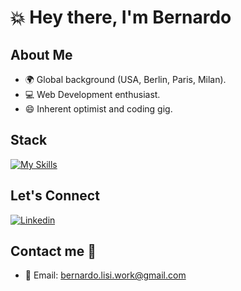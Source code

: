 # 💥 Hey there, I'm Bernardo

## About Me
- 🌍 Global background (USA, Berlin, Paris, Milan).
- 💻 Web Development enthusiast.
- 😄 Inherent optimist and coding gig.

## Stack
[![My Skills](https://skillicons.dev/icons?i=html,css,js,react,ruby,rails,python,sqlite,postgres,mysql,git,figma,vscode&theme=light)](https://skillicons.dev)

## Let's Connect
[![Linkedin](https://skillicons.dev/icons?i=linkedin&theme=light)](https://www.linkedin.com/in/bernardo-lisi-99b367134/)

## Contact me 🚀
- 📧 Email: bernardo.lisi.work@gmail.com

